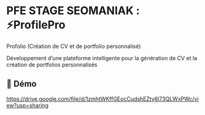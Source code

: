# PFE STAGE SEOMANIAK : ⚡ProfilePro

Profolio (Création  de CV et de portfolio personnalisé)

 Développement d’une plateforme intelligente pour la génération de CV et la création de portfolios personnalisés


## 🎥 Démo  
https://drive.google.com/file/d/1zmhtWKffGEocCudshEZty6l73QLWxPWc/view?usp=sharing

